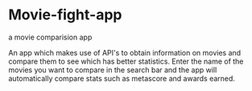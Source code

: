 # Movie-fight-app
a movie comparision app

An app which makes use of API's to obtain information on movies and compare them to see which has better statistics. Enter the name of the movies you want to compare in the search bar and the app will automatically compare stats such as metascore and awards earned.
